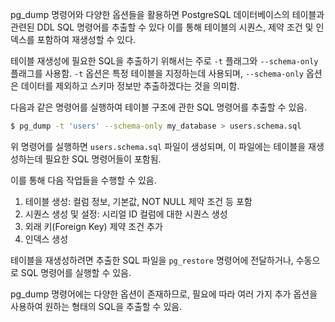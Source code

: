 
pg_dump 명령어와 다양한 옵션들을 활용하면 PostgreSQL 데이터베이스의 테이블과 관련된 DDL SQL 명령어를 추출할 수 있다 
이를 통해 테이블의 시퀀스, 제약 조건 및 인덱스를 포함하여 재생성할 수 있다.

테이블 재생성에 필요한 SQL을 추출하기 위해서는 주로 `-t` 플래그와 `--schema-only` 플래그를 사용함.
 `-t` 옵션은 특정 테이블을 지정하는데 사용되며, `--schema-only` 옵션은 데이터를 제외하고 스키마 정보만 추출하겠다는 것을 의미함.

다음과 같은 명령어를 실행하여 테이블 구조에 관한 SQL 명령어를 추출할 수 있음.

```bash
$ pg_dump -t 'users' --schema-only my_database > users.schema.sql
```

위 명령어를 실행하면 `users.schema.sql` 파일이 생성되며, 이 파일에는 테이블을 재생성하는데 필요한 SQL 명령어들이 포함됨.

이를 통해 다음 작업들을 수행할 수 있음.

1.  테이블 생성: 컬럼 정보, 기본값, NOT NULL 제약 조건 등 포함
2.  시퀀스 생성 및 설정: 시리얼 ID 컬럼에 대한 시퀀스 생성
3.  외래 키(Foreign Key) 제약 조건 추가
4.  인덱스 생성

테이블을 재생성하려면 추출한 SQL 파일을 `pg_restore` 명령어에 전달하거나, 수동으로 SQL 명령어를 실행할 수 있음.

pg_dump 명령어에는 다양한 옵션이 존재하므로, 필요에 따라 여러 가지 추가 옵션을 사용하여 원하는 형태의 SQL을 추출할 수 있음. 
